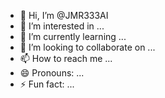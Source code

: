 - 👋 Hi, I’m @JMR333AI
- 👀 I’m interested in ...
- 🌱 I’m currently learning ...
- 💞️ I’m looking to collaborate on ...
- 📫 How to reach me ...
- 😄 Pronouns: ...
- ⚡ Fun fact: ...

<!---
JMR333AI/JMR333AI is a ✨ special ✨ repository because its `README.md` (this file) appears on your GitHub profile.
You can click the Preview link to take a look at your changes.
--->
